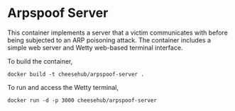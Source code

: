 # Arpspoof Server

This container implements a server that a victim communicates with before being subjected to an ARP poisoning attack. 
The container includes a simple web server and Wetty web-based terminal interface. 

To build the container,

``
docker build -t cheesehub/arpspoof-server .
``

To run and access the Wetty terminal,

``
docker run -d -p 3000 cheesehub/arpspoof-server
``
